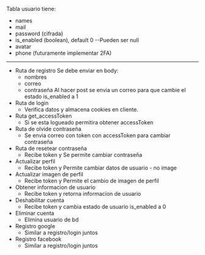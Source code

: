 Tabla usuario tiene:
- names
- mail
- password (cifrada)
- is_enabled (boolean), default 0
--Pueden ser null
- avatar
- phone (futuramente implementar 2FA)

<hr />

- Ruta de registro
  Se debe enviar en body:
  - nombres
  - correo
  - contraseña
  Al hacer post se envia un correo para que cambie el estado is_enabled a 1
- Ruta de login
  - Verifica datos y almacena cookies en cliente.
- Ruta get_accessToken
  - Si se esta logueado permitira obtener accessToken
- Ruta de olvide contraseña
  - Se envia correo con token con accessToken para cambiar contraseña
- Ruta de resetear contraseña
  - Recibe token y Se permite cambiar contraseña
- Actualizar perfil
  - Recibe token y Permite cambiar datos de usuario - no image
- Actualizar imagen de perfil
  - Recibe token y Permite el cambio de imagen de perfil
- Obtener informacion de usuario
  - Recibe token y retorna informacion de usuario
- Deshabilitar cuenta
  - Recibe token y cambia estado de usuario is_enabled a 0
- Eliminar cuenta
  - Elimina usuario de bd
- Registro google
  - Similar a registro/login juntos
- Registro facebook
  - Similar a registro/login juntos